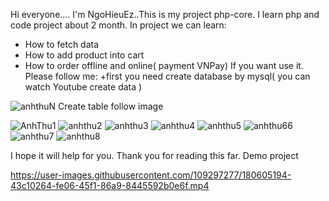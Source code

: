 Hi everyone.... I'm NgoHieuEz..This is my project php-core. I learn php and code project about 2 month.
In project we can learn:
  + How to fetch data
  + How to add product into cart
  + How to order offline and online( payment VNPay)
If you want use it. Please follow me:
  +first you need create database by mysql( you can watch Youtube create data )
  
![anhthuN](https://user-images.githubusercontent.com/109297277/180605118-c796accd-6e9f-4d9c-9fb1-51475e19b6f2.jpg)
Create table follow image

![AnhThu1](https://user-images.githubusercontent.com/109297277/180605148-2233c1ed-3330-44c3-901b-3b54a8e5b042.jpg)
![anhthu2](https://user-images.githubusercontent.com/109297277/180605149-0c6d80b1-95d9-4480-b78a-36312f20e72a.jpg)
![anhthu3](https://user-images.githubusercontent.com/109297277/180605151-962b6834-7872-4841-a448-11457379b7d3.jpg)
![anhthu4](https://user-images.githubusercontent.com/109297277/180605154-c2e77fc4-6e61-4772-949c-c56dd03e9b0c.jpg)
![anhthu5](https://user-images.githubusercontent.com/109297277/180605156-31dd622a-9544-4805-9a59-b3b038c1d32c.jpg)
![anhthu66](https://user-images.githubusercontent.com/109297277/180605161-c98e9dc8-6c64-49ca-bcdd-68b3badf540c.jpg)
![anhthu7](https://user-images.githubusercontent.com/109297277/180605164-4bfb8d6d-f615-478b-8b36-4b33329b8b66.jpg)
![anhthu8](https://user-images.githubusercontent.com/109297277/180605165-930a17a7-d170-42bf-bd88-c4ab7c7a6be6.jpg)

I hope it will help for you.
Thank you for reading this far.
Demo project


https://user-images.githubusercontent.com/109297277/180605194-43c10264-fe06-45f1-86a9-8445592b0e6f.mp4

